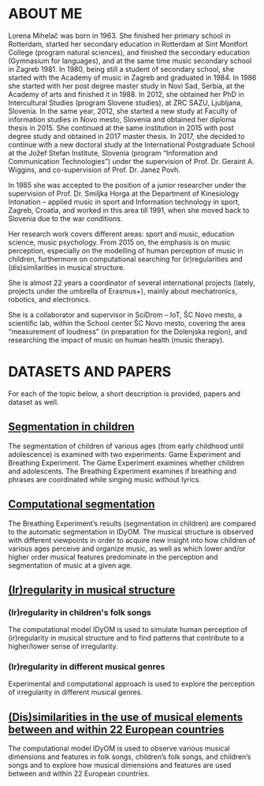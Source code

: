 # ABOUT ME


Lorena Mihelač was born in 1963. She finished her primary school in Rotterdam, started her secondary education in Rotterdam at Sint Montfort College (program natural sciences), and finished the secondary education (Gymnasium for languages), and at the same time music secondary school in Zagreb 1981. In 1980, being still a student of secondary school, she started with the Academy of music in Zagreb and graduated in 1984. In 1986 she started with her post degree master study in Novi Sad, Serbia, at the Academy of arts and finished it in 1988. In 2012, she obtained her PhD in Intercultural Studies (program Slovene studies), at ZRC SAZU, Ljubljana, Slovenia. In the same year, 2012, she started a new study at Faculty of information studies in Novo mesto, Slovenia and obtained her diploma thesis in 2015. She continued at the same institution in 2015 with post degree study and obtained in 2017 master thesis.  In 2017, she decided to continue with a new doctoral study at the International Postgraduate School at the Jožef Stefan Institute, Slovenia (program “Information and Communication Technologies”) under the supervision of Prof. Dr. Geraint A. Wiggins, and co-supervision of Prof. Dr. Janez Povh.

In 1985 she was accepted to the position of a junior researcher under the supervision of Prof. Dr. Smiljka Horga at the Department of Kinesiology Intonation – applied music in sport and Information technology in sport, Zagreb, Croatia, and worked in this area till 1991, when she moved back to Slovenia due to the war conditions.

Her research work covers different areas: sport and music, education science, music psychology. From 2015 on, the emphasis is on music perception, especially on the modelling of human perception of music in children, furthermore on computational searching for (ir)regularities and (dis)similarities in musical structure.

She is almost 22 years a coordinator of several international projects (lately, projects under the umbrella of Erasmus+), mainly about mechatronics, robotics, and electronics.

She is a collaborator and supervisor in SciDrom – IoT, ŠC Novo mesto, a scientific lab, within the School center ŠC Novo mesto, covering the area “measurement of loudness” (in preparation for the Dolenjska region), and  researching the impact of music on human health (music therapy).


# DATASETS AND PAPERS

For each of the topic below, a short description is provided, papers and dataset as well.

## [Segmentation in children](https://github.com/LMihel/LMihel.github.io/tree/Segmentation-of-Melody)

The segmentation of children of various ages (from early childhood until adolescence) is examined with two experiments: Game Experiment and Breathing Experiment. The Game Experiment examines whether children and adolescents. The Breathing Experiment examines if breathing and phrases are coordinated while singing music without lyrics.

## [Computational segmentation](https://github.com/LMihel/LMihel.github.io/tree/Computational-Segmentation-of-Melody#computational-segmentation)


The Breathing Experiment’s results (segmentation in children) are compared to the automatic segmentation in IDyOM. The musical structure is observed with different viewpoints in order to acquire new insight into how children of various ages perceive and organize music, as well as which lower and/or higher order musical features predominate in the perception and segmentation of music at a given age.

## [(Ir)regularity in musical structure](https://github.com/LMihel/LMihel.github.io/tree/(Ir)regularity-in-Musical-Structure)

### (Ir)regularity in children's folk songs

The computational model IDyOM is used to simulate human perception of (ir)regularity in musical structure and to find patterns that contribute to a higher/lower sense of irregularity.

### (Ir)regularity in different musical genres

Experimental and computational approach is used to explore the perception of irregularity in different musical genres.

## [(Dis)similarities in the use of musical elements between and within 22 European countries](https://github.com/LMihel/LMihel.github.io/tree/(Dis)similarities-in-Musical-Features-and-Dimensions-Between-and-Within-22-European-countries)

The computational model IDyOM is used to observe various musical dimensions and features in folk songs, children’s folk songs, and children’s songs and to explore how musical dimensions and features are used between and within 22 European countries. 

